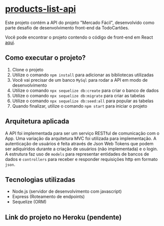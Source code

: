 # [products-list-api](#)

Este projeto contém a API do projeto "Mercado Fácil", desenvolvido como parte desafio de desenvolvimento front-end da TodoCartões.

Você pode encontrar o projeto contendo o código de front-end em React [aqui](https://github.com/kacianoghelere/products-list-app).

## Como executar o projeto?
1. Clone o projeto
2. Utilize o comando `npm install` para adicionar as bibliotecas utilizadas
3. Você vai precisar de um banco `MySql` para rodar a API em modo de desenvolvimento
4. Utilize o comando `npx sequelize db:create` para criar o banco de dados
5. Utilize o comando `npx sequelize db:migrate` para criar as tabelas
6. Utilize o comando `npx sequelize db:seed:all` para popular as tabelas
7. Quando finalizar, utilize o comando `npm start` para iniciar o projeto

## Arquitetura aplicada
A API foi implementada para ser um serviço RESTful de comunicação com o App.
Uma variação da arquitetura MVC foi utilizada para implementação.
A autenticação de usuários é feita através de Json Web Tokens que podem ser adiquiridos durante a criação de usuários (não implementada) e o login.
A estrutura faz uso de `models` para representar entidades de bancos de dados e `controllers` para receber e responder requisições http em formato `json`.

## Tecnologias utilizadas
- Node.js (servidor de desenvolvimento com javascript)
- Express (Roteamento de endpoints)
- Sequelize (ORM)

## Link do projeto no Heroku (pendente)
